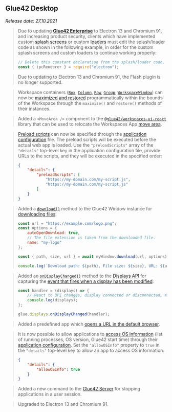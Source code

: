## Glue42 Desktop

*Release date: 27.10.2021*

<glue42 name="addClass" class="breakingChanges" element="p" text="Breaking Changes">

> Due to updating [**Glue42 Enterprise**](https://glue42.com/enterprise/) to Electron 13 and Chromium 91, and increasing product security, clients which have implemented custom [splash screens](../../how-to/rebrand-glue42/user-interface/index.html#splash_screen) or custom [loaders](../../how-to/rebrand-glue42/user-interface/index.html#loaders) must edit the splash/loader code as shown in the following example, in order for the custom splash screens and custom loaders to continue working properly:
>
> ```javascript
> // Delete this constant declaration from the splash/loader code.
> const { ipcRenderer } = require("electron");
> ```

> Due to updating to Electron 13 and Chromium 91, the Flash plugin is no longer supported.

<glue42 name="addClass" class="newFeatures" element="p" text="New Features">

> Workspace containers ([`Box`](../../../reference/glue/latest/workspaces/index.html#Box), [`Column`](../../../reference/glue/latest/workspaces/index.html#Column), [`Row`](../../../reference/glue/latest/workspaces/index.html#Row), [`Group`](../../../reference/glue/latest/workspaces/index.html#Group), [`WorkspaceWindow`](../../../reference/glue/latest/workspaces/index.html#WorkspaceWindow)) can now be [maximized and restored](../../../glue42-concepts/windows/workspaces/javascript/index.html#workspace-manipulating_workspace_elements-maximize_and_restore) programmatically within the bounds of the Workspace through the `maximize()` and `restore()` methods of their instances.

> Added a `<MoveArea />` component to the [`@glue42/workspaces-ui-react`](https://www.npmjs.com/package/@glue42/workspaces-ui-react) library that can be used to relocate the Workspaces App [move area](../../../glue42-concepts/windows/workspaces/overview/index.html#extending_workspaces-header_area_components-move_area).

> [Preload scripts](../../../glue42-concepts/glue42-platform-features/index.html#preload_scripts) can now be specified through the [application configuration](../../../developers/configuration/application/index.html) file. The preload scripts will be executed before the actual web app is loaded. Use the `"preloadScripts"` array of the `"details"` top-level key in the application configuration file, provide URLs to the scripts, and they will be executed in the specified order:
>
> ```json
> {
>     "details": {
>         "preloadScripts": [
>             "https://my-domain.com/my-script.js",
>             "https://my-domain.com/my-script.js"
>         ]
>     }
> }
> ```

> Added a [`download()`](../../../reference/glue/latest/windows/index.html#GDWindow-download) method to the Glue42 Window instance for [downloading files](../../../glue42-concepts/windows/window-management/javascript/index.html#window_operations-download):
>
> ```javascript
> const url = "https://example.com/logo.png";
> const options = {
>     autoOpenDownload: true,
>     // The file extension is taken from the downloaded file.
>     name: "my-logo"
> };
>
> const { path, size, url } = await myWindow.download(url, options);
>
> console.log(`Download path: ${path}, File size: ${size}, URL: ${url}`);
> ```

> Added an [`onDisplayChanged()`](../../../reference/glue/latest/displays/index.html#API-onDisplayChanged) method to the [Displays API](../../../glue42-concepts/glue42-platform-features/index.html#displays) for capturing the [event that fires when a display has been modified](../../../glue42-concepts/glue42-platform-features/index.html#displays-displays_api-events):
>
> ```javascript
> const handler = (displays) => {
>     // React to DPI changes, display connected or disconnected, monitor position changed, etc.
>     console.log(displays);
> };
>
> glue.displays.onDisplayChanged(handler);
> ```

> Added a predefined app which [opens a URL in the default browser](../../../glue42-concepts/glue42-platform-features/index.html#opening_urls_in_the_default_browser).

> It is now possible to allow applications to [access OS information](../../../glue42-concepts/glue42-platform-features/index.html#accessing_os_info) (list of running processes, OS version, Glue42 start time) through their [application configuration](../../../developers/configuration/application/index.html). Set the `"allowOSInfo"` property to `true` in the `"details"` top-level key to allow an app to access OS information:
>
> ```json
> {
>     "details": {
>         "allowOSInfo": true
>     }
> }
> ```

> Added a new command to the [Glue42 Server](../../../glue42-concepts/glue42-server/index.html) for stopping applications in a user session.

<glue42 name="addClass" class="bugFixes" element="p" text="Improvements and Bug Fixes">

> Upgraded to Electron 13 and Chromium 91.